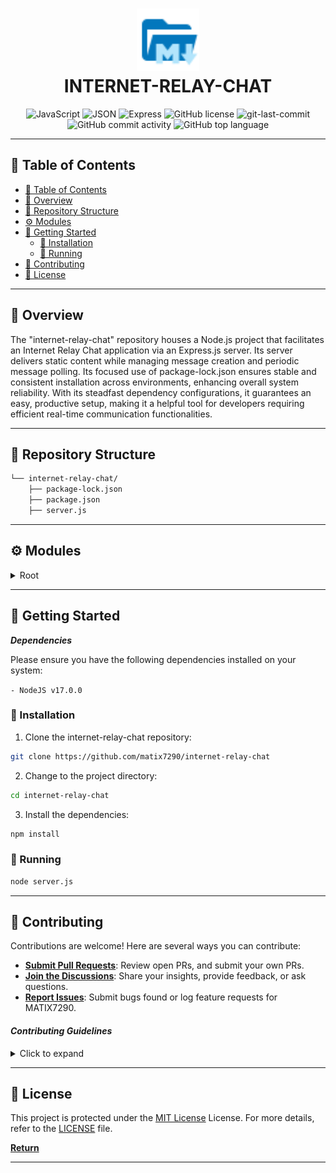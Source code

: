 <div align="center">
<h1 align="center">
<img src="https://raw.githubusercontent.com/PKief/vscode-material-icon-theme/ec559a9f6bfd399b82bb44393651661b08aaf7ba/icons/folder-markdown-open.svg" width="100" />
<br>INTERNET-RELAY-CHAT</h1>

<p align="center">
<img src="https://img.shields.io/badge/JavaScript-F7DF1E.svg?style=flat-square&logo=JavaScript&logoColor=black" alt="JavaScript" />
<img src="https://img.shields.io/badge/JSON-000000.svg?style=flat-square&logo=JSON&logoColor=white" alt="JSON" />
<img src="https://img.shields.io/badge/Express-000000.svg?style=flat-square&logo=Express&logoColor=white" alt="Express" />
<img src="https://img.shields.io/github/license/matix7290/internet-relay-chat?style=flat-square&color=5D6D7E" alt="GitHub license" />
<img src="https://img.shields.io/github/last-commit/matix7290/internet-relay-chat?style=flat-square&color=5D6D7E" alt="git-last-commit" />
<img src="https://img.shields.io/github/commit-activity/m/matix7290/internet-relay-chat?style=flat-square&color=5D6D7E" alt="GitHub commit activity" />
<img src="https://img.shields.io/github/languages/top/matix7290/internet-relay-chat?style=flat-square&color=5D6D7E" alt="GitHub top language" />
</div>
</p>

---

## 📖 Table of Contents
- [📖 Table of Contents](#-table-of-contents)
- [📍 Overview](#-overview)
- [📂 Repository Structure](#-repository-structure)
- [⚙️ Modules](#-modules)
- [🚀 Getting Started](#-getting-started)
    - [🔧 Installation](#-installation)
    - [🤖 Running](#-running)
- [🤝 Contributing](#-contributing)
- [📄 License](#-license)

---


## 📍 Overview

The "internet-relay-chat" repository houses a Node.js project that facilitates an Internet Relay Chat application via an Express.js server. Its server delivers static content while managing message creation and periodic message polling. Its focused use of package-lock.json ensures stable and consistent installation across environments, enhancing overall system reliability. With its steadfast dependency configurations, it guarantees an easy, productive setup, making it a helpful tool for developers requiring efficient real-time communication functionalities.

---


## 📂 Repository Structure

```sh
└── internet-relay-chat/
    ├── package-lock.json
    ├── package.json
    ├── server.js

```

---


## ⚙️ Modules

<details closed><summary>Root</summary>

| File                                                                                              | Summary                                                                                                                                                                                                                                                                                                                                                                                                                                                                                                       |
| ---                                                                                               | ---                                                                                                                                                                                                                                                                                                                                                                                                                                                                                                           |
| [server.js](https://github.com/matix7290/internet-relay-chat/blob/main/server.js)                 | The code represents an Express.js server that serves static content (HTML, CSS, JavaScript files) for an Internet Relay Chat application. It also handles POST requests for creating a message ('/mess') that updates the server's newest message and timestamp. There's also a polling endpoint ('/poll') that checks for new messages every 3 seconds within a 30-second timeframe, returning the newest message if available. The server listens on a specified port, defaulting to 3000 if not specified. |
| [package-lock.json](https://github.com/matix7290/internet-relay-chat/blob/main/package-lock.json) | The provided code snippet is a package-lock.json file for an Internet Relay Chat (IRC) server. It shows the specific versions of the dependencies it uses, ensuring consistent installs. Dependencies include "express" for handling HTTP requests, "body-parser" to parse incoming request bodies in a middleware, and "debug" for developing with a debug logger. This guarantees stability and consistent behavior across environments for the server application.                                         |
| [package.json](https://github.com/matix7290/internet-relay-chat/blob/main/package.json)           | The provided code is a package.json file for a Node.js project named "lek10". Its main file is "server.js", and it depends on body-parser, express, and serve-favicon packages. The file defines two scripts: "start" that runs the server.js file and "test" which currently throws an error as no test is specified. It doesn't have any development-only dependencies.                                                                                                                                     |

</details>

---

## 🚀 Getting Started

***Dependencies***

Please ensure you have the following dependencies installed on your system:

`- NodeJS v17.0.0`


### 🔧 Installation

1. Clone the internet-relay-chat repository:
```sh
git clone https://github.com/matix7290/internet-relay-chat
```

2. Change to the project directory:
```sh
cd internet-relay-chat
```

3. Install the dependencies:
```sh
npm install
```

### 🤖 Running

```sh
node server.js
```
---

## 🤝 Contributing

Contributions are welcome! Here are several ways you can contribute:

- **[Submit Pull Requests](https://github.com/matix7290/internet-relay-chat/blob/main/CONTRIBUTING.md)**: Review open PRs, and submit your own PRs.
- **[Join the Discussions](https://github.com/matix7290/internet-relay-chat/discussions)**: Share your insights, provide feedback, or ask questions.
- **[Report Issues](https://github.com/matix7290/internet-relay-chat/issues)**: Submit bugs found or log feature requests for MATIX7290.

#### *Contributing Guidelines*

<details closed>
<summary>Click to expand</summary>

1. **Fork the Repository**: Start by forking the project repository to your GitHub account.
2. **Clone Locally**: Clone the forked repository to your local machine using a Git client.
   ```sh
   git clone <your-forked-repo-url>
   ```
3. **Create a New Branch**: Always work on a new branch, giving it a descriptive name.
   ```sh
   git checkout -b new-feature-x
   ```
4. **Make Your Changes**: Develop and test your changes locally.
5. **Commit Your Changes**: Commit with a clear and concise message describing your updates.
   ```sh
   git commit -m 'Implemented new feature x.'
   ```
6. **Push to GitHub**: Push the changes to your forked repository.
   ```sh
   git push origin new-feature-x
   ```
7. **Submit a Pull Request**: Create a PR against the original project repository. Clearly describe the changes and their motivations.

Once your PR is reviewed and approved, it will be merged into the main branch.

</details>

---

## 📄 License


This project is protected under the [MIT License](https://choosealicense.com/licenses/mit) License. For more details, refer to the [LICENSE](https://github.com/matix7290/internet-relay-chat/blob/master/LICENSE) file.

[**Return**](#Top)

---

